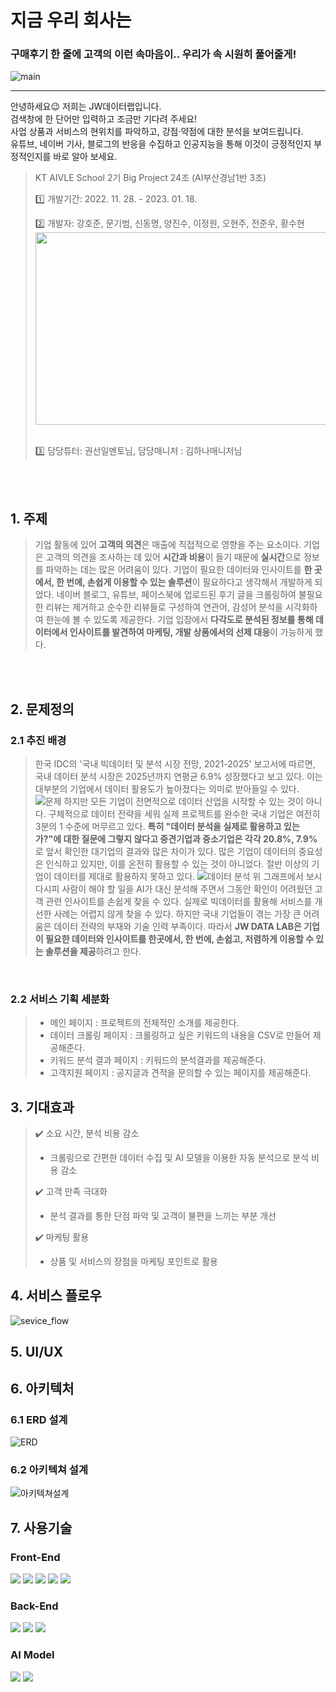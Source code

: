 # 지금 우리 회사는
### 구매후기 한 줄에 고객의 이런 속마음이.. 우리가 속 시원히 풀어줄게! 

![main](https://user-images.githubusercontent.com/41135138/210370453-0eef90f1-bda4-48c0-9695-4afe99c937e2.PNG)

********
<p>
안녕하세요😉 저희는 JW데이터랩입니다.<br>
검색창에 한 단어만 입력하고 조금만 기다려 주세요!<br>
사업 상품과 서비스의 현위치를 파악하고, 강점·약점에 대한 분석을 보여드립니다.<br>
유튜브, 네이버 기사, 블로그의 반응을 수집하고 인공지능을 통해 이것이 긍정적인지 부정적인지를 바로 알아 보세요.</p>

>KT AIVLE School 2기 Big Project 24조 (AI부산경남1반 3조)
>
>1️⃣ 개발기간: 2022. 11. 28. - 2023. 01. 18.
>
>2️⃣ 개발자: 강호준, 문기범, 신동명, 양진수, 이정원, 오현주, 전준우, 황수현 <br>
<img src="https://user-images.githubusercontent.com/41135138/210491903-b33a1305-fa00-4b20-be00-9c7a66c81e15.png" width="600" height="308"></br></br>
>
>3️⃣ 담당튜터: 권선일멘토님, 담당매니저 : 김하나매니저님
</br>
</br>

## 1. 주제
>기업 활동에 있어 **고객의 의견**은 매출에 직접적으로 영향을 주는 요소이다.
>기업은 고객의 의견을 조사하는 데 있어 **시간과 비용**이 들기 때문에 **실시간**으로 정보를 파악하는 데는 많은 어려움이 있다.
>기업이 필요한 데이터와 인사이트를 **한 곳에서, 한 번에, 손쉽게 이용할 수 있는 솔루션**이 필요하다고 생각해서 개발하게 되었다.
>네이버 블로그, 유튜브, 페이스북에 업로드된 후기 글을 크롤링하여 불필요한 리뷰는 제거하고 순수한 리뷰들로 구성하여 연관어, 감성어 분석을 시각화하여 한눈에 볼 수 있도록 제공한다.
>기업 입장에서 **다각도로 분석된 정보를 통해 데이터에서 인사이트를 발견하여 마케팅, 개발 상품에서의 선제 대응**이 가능하게 했다.
</br>
</br>

## 2. 문제정의
### 2.1 추진 배경
>한국 IDC의 '국내 빅데이터 및 분석 시장 전망, 2021-2025' 보고서에 따르면, 국내 데이터 분석 시장은 2025년까지 연평균 6.9% 성장했다고 보고 있다. 이는 대부분의 기업에서 데이터 활용도가 높아졌다는 의미로 받아들일 수 있다.
![문제](https://user-images.githubusercontent.com/41135138/210464984-b61f2250-e41a-4adf-b9e4-4a0c9ba9fc97.jpg)
>하지만 모든 기업이 전면적으로 데이터 산업을 시작할 수 있는 것이 아니다. 구체적으로 데이터 전략을 세워 실제 프로젝트를 완수한 국내 기업은 여전히 3분의 1 수준에 머무르고 있다. **특히 "데이터 분석을 실제로 활용하고 있는가?"에 대한 질문에 그렇지 않다고 중견기업과 중소기업은 각각 20.8%, 7.9%** 로 앞서 확인한 대기업의 결과와 많은 차이가 있다.
>많은 기업이 데이터의 중요성은 인식하고 있지만, 이를 온전히 활용할 수 있는 것이 아니었다. 절반 이상의 기업이 데이터를 제대로 활용하지 못하고 있다.
![데이터 분석](https://user-images.githubusercontent.com/41135138/210465266-48d79a53-89f8-4aa4-ba8f-3eb24291e681.jpg)
>위 그래프에서 보시다시피 사람이 해야 할 일을 AI가 대신 분석해 주면서 그동안 확인이 어려웠던 고객 관련 인사이트를 손쉽게 찾을 수 있다. 실제로 빅데이터를 활용해 서비스를 개선한 사례는 어렵지 않게 찾을 수 있다. 하지만 국내 기업들이 겪는 가장 큰 어려움은 데이터 전략의 부재와 기술 인력 부족이다. 따라서 **JW DATA LAB은 기업이 필요한 데이터와 인사이트를 한곳에서, 한 번에, 손쉽고, 저렴하게 이용할 수 있는 솔루션을 제공**하려고 한다. 
</br>

### 2.2 서비스 기획 세분화
>- 메인 페이지 : 프로젝트의 전체적인 소개를 제공한다.
>- 데이터 크롤링 페이지 : 크롤링하고 싶은 키워드의 내용을 CSV로 만들어 제공해준다.
>- 키워드 분석 결과 페이지 : 키워드의 분석결과를 제공해준다.
>- 고객지원 페이지 : 공지글과 견적을 문의할 수 있는 페이지를 제공해준다.

## 3. 기대효과
>:heavy_check_mark: 소요 시간, 분석 비용 감소
>   - 크롤링으로 간편한 데이터 수집 및 AI 모델을 이용한 자동 분석으로 분석 비용 감소
>
>:heavy_check_mark: 고객 만족 극대화
>   - 분석 결과를 통한 단점 파악 및 고객이 불편을 느끼는 부분 개선
>
>:heavy_check_mark: 마케팅 활용
>   - 상품 및 서비스의 장점을 마케팅 포인트로 활용
## 4. 서비스 플로우
![sevice_flow](https://user-images.githubusercontent.com/41135138/210466263-8d5f5d54-de79-4a74-820a-71cd9fc1c75b.PNG)

## 5. UI/UX

## 6. 아키텍처
### 6.1 ERD 설계
![ERD](https://user-images.githubusercontent.com/41135138/210931808-78d3f9c2-0c5c-4fd8-bcfc-c8719a5d8d65.png)
### 6.2 아키텍쳐 설계
![아키텍쳐설계](https://user-images.githubusercontent.com/41135138/210468355-a1f91d4a-9280-46b0-8307-f94ede63c7e7.PNG)

## 7. 사용기술

### Front-End
<img src="https://img.shields.io/badge/HTML5-E34F26?style=for-the-badge&logo=html5&logoColor=white"/> <img src="https://img.shields.io/badge/CSS3-1572B6?style=for-the-badge&logo=css3&logoColor=white"/> <img src="https://img.shields.io/badge/Bootstrapap-7952B3?style=for-the-badge&logo=bootstrap&logoColor=white"/> <img src="https://img.shields.io/badge/JavaScript-F7DF1E?style=for-the-badge&logo=javascript&logoColor=black"/> <img src="https://img.shields.io/badge/jQuery-0769AD?style=for-the-badge&logo=jQuery&logoColor=white"/>

### Back-End
<img src="https://img.shields.io/badge/Python-3776AB?style=for-the-badge&logo=Python&logoColor=white"/> <img src="https://img.shields.io/badge/django-092E20?style=for-the-badge&logo=django&logoColor=white"/> <img src="https://img.shields.io/badge/MySQL-4479A1?style=for-the-badge&logo=MySQL&logoColor=white"/>

### AI Model
<img src="https://img.shields.io/badge/PyTorch-EE4C2C?style=for-the-badge&logo=PyTorch&logoColor=white"/> <img src="https://img.shields.io/badge/TensorFlow-FF6F00?style=for-the-badge&logo=TensorFlow&logoColor=white"/>

